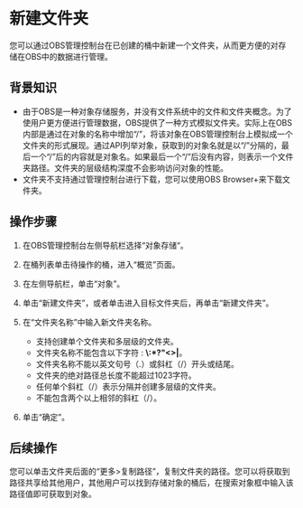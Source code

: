 # 新建文件夹<a name="obs_03_0316"></a>

您可以通过OBS管理控制台在已创建的桶中新建一个文件夹，从而更方便的对存储在OBS中的数据进行管理。

## 背景知识<a name="section53108166"></a>

-   由于OBS是一种对象存储服务，并没有文件系统中的文件和文件夹概念。为了使用户更方便进行管理数据，OBS提供了一种方式模拟文件夹。实际上在OBS内部是通过在对象的名称中增加“/”，将该对象在OBS管理控制台上模拟成一个文件夹的形式展现。通过API列举对象，获取到的对象名就是以“/”分隔的，最后一个“/”后的内容就是对象名。如果最后一个“/”后没有内容，则表示一个文件夹路径。文件夹的层级结构深度不会影响访问对象的性能。
-   文件夹不支持通过管理控制台进行下载，您可以使用OBS Browser+来下载文件夹。

## 操作步骤<a name="section8211449"></a>

1.  在OBS管理控制台左侧导航栏选择“对象存储“。
2.  在桶列表单击待操作的桶，进入“概览”页面。
3.  在左侧导航栏，单击“对象”。
4.  单击“新建文件夹”，或者单击进入目标文件夹后，再单击“新建文件夹”。
5.  在“文件夹名称”中输入新文件夹名称。
    -   支持创建单个文件夹和多层级的文件夹。
    -   文件夹名称不能包含以下字符 :  **\\:\*?"<\>|**。
    -   文件夹名称不能以英文句号（.）或斜杠（/）开头或结尾。
    -   文件夹的绝对路径总长度不能超过1023字符。
    -   任何单个斜杠（/）表示分隔并创建多层级的文件夹。
    -   不能包含两个以上相邻的斜杠（/）。

6.  单击“确定”。

## 后续操作<a name="section184966221382"></a>

您可以单击文件夹后面的“更多\>复制路径”，复制文件夹的路径。您可以将获取到路径共享给其他用户，其他用户可以找到存储对象的桶后，在搜索对象框中输入该路径值即可获取到对象。

